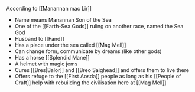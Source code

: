 According to [[Manannan mac Lir]]
- Name means Manannan Son of the Sea
- One of the [[Earth-Sea Gods]] ruling on another race, named the Sea God
- Husband to [[Fand]]
- Has a place under the sea called [[Mag Mell]]
- Can change form, communicate by dreams (like other gods)
- Has a horse [[Splendid Mane]]
- A helmet with magic jems
- Cures [[Bres|Balor]] and [[Breo Saighead]] and offers them to live there
- Offers refuge to the [[First Aosda]] people as long as his [[People of Craft]] help with rebuilding the civilisation here at [[Mag Mell]]